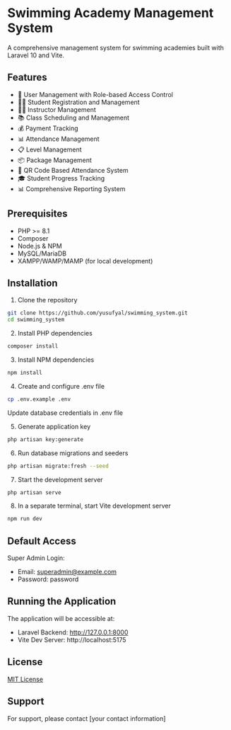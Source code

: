 # Swimming Academy Management System

A comprehensive management system for swimming academies built with Laravel 10 and Vite.

## Features

- 👥 User Management with Role-based Access Control
- 🏊‍♂️ Student Registration and Management
- 👨‍🏫 Instructor Management
- 📚 Class Scheduling and Management
- 💰 Payment Tracking
- 📊 Attendance Management
- 📋 Level Management
- 📦 Package Management
- 📱 QR Code Based Attendance System
- 🎓 Student Progress Tracking
- 📊 Comprehensive Reporting System

## Prerequisites

- PHP >= 8.1
- Composer
- Node.js & NPM
- MySQL/MariaDB
- XAMPP/WAMP/MAMP (for local development)

## Installation

1. Clone the repository
```bash
git clone https://github.com/yusufyal/swimming_system.git
cd swimming_system
```

2. Install PHP dependencies
```bash
composer install
```

3. Install NPM dependencies
```bash
npm install
```

4. Create and configure .env file
```bash
cp .env.example .env
```
Update database credentials in .env file

5. Generate application key
```bash
php artisan key:generate
```

6. Run database migrations and seeders
```bash
php artisan migrate:fresh --seed
```

7. Start the development server
```bash
php artisan serve
```

8. In a separate terminal, start Vite development server
```bash
npm run dev
```

## Default Access

Super Admin Login:
- Email: superadmin@example.com
- Password: password

## Running the Application

The application will be accessible at:
- Laravel Backend: http://127.0.0.1:8000
- Vite Dev Server: http://localhost:5175

## License

[MIT License](LICENSE.md)

## Support

For support, please contact [your contact information]
